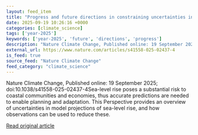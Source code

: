```yaml
---
layout: feed_item
title: "Progress and future directions in constraining uncertainties in sea-level projections using observations"
date: 2025-09-19 10:26:16 +0000
categories: [climate_science]
tags: ['year-2025']
keywords: ['year-2025', 'future', 'directions', 'progress']
description: "Nature Climate Change, Published online: 19 September 2025; doi:10"
external_url: https://www.nature.com/articles/s41558-025-02437-4
is_feed: true
source_feed: "Nature Climate Change"
feed_category: "climate_science"
---
```


Nature Climate Change, Published online: 19 September 2025; doi:10.1038/s41558-025-02437-4Sea-level rise poses a substantial risk to coastal communities and economies, thus accurate predictions are needed to enable planning and adaptation. This Perspective provides an overview of uncertainties in model projections of sea-level rise, and how observations can be used to reduce these.

[Read original article](https://www.nature.com/articles/s41558-025-02437-4)
